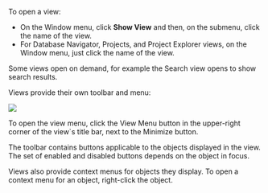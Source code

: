 To open a view:
* On the Window menu, click **Show View** and then, on the submenu, click the name of the view.
* For Database Navigator, Projects, and Project Explorer views, on the Window menu, just click the name of the view.

Some views open on demand, for example the Search view opens to show search results.

Views provide their own toolbar and menu:

<img src="https://www.dropbox.com/s/mqfpccobm6u7731/Database%20Navigator%20with%20markup.png?raw=1">

To open the view menu, click the View Menu button in the upper-right corner of the view`s title bar, next to the Minimize button.

The toolbar contains buttons applicable to the objects displayed in the view. The set of enabled and disabled buttons depends on the object in focus.

Views also provide context menus for objects they display. To open a context menu for an object, right-click the object.
